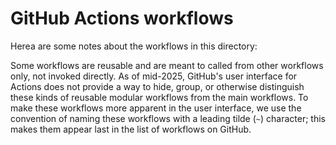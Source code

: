 # GitHub Actions workflows

Herea are some notes about the workflows in this directory:

  Some workflows are reusable and are meant to called from other workflows
  only, not invoked directly. As of mid-2025, GitHub's user interface for
  Actions does not provide a way to hide, group, or otherwise distinguish these
  kinds of reusable modular workflows from the main workflows. To make these
  workflows more apparent in the user interface, we use the convention of
  naming these workflows with a leading tilde (`~`) character; this makes them
  appear last in the list of workflows on GitHub.
